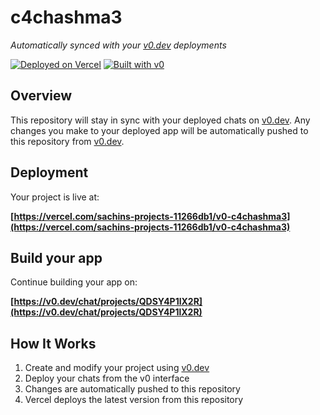 # c4chashma3

*Automatically synced with your [v0.dev](https://v0.dev) deployments*

[![Deployed on Vercel](https://img.shields.io/badge/Deployed%20on-Vercel-black?style=for-the-badge&logo=vercel)](https://vercel.com/sachins-projects-11266db1/v0-c4chashma3)
[![Built with v0](https://img.shields.io/badge/Built%20with-v0.dev-black?style=for-the-badge)](https://v0.dev/chat/projects/QDSY4P1lX2R)

## Overview

This repository will stay in sync with your deployed chats on [v0.dev](https://v0.dev).
Any changes you make to your deployed app will be automatically pushed to this repository from [v0.dev](https://v0.dev).

## Deployment

Your project is live at:

**[https://vercel.com/sachins-projects-11266db1/v0-c4chashma3](https://vercel.com/sachins-projects-11266db1/v0-c4chashma3)**

## Build your app

Continue building your app on:

**[https://v0.dev/chat/projects/QDSY4P1lX2R](https://v0.dev/chat/projects/QDSY4P1lX2R)**

## How It Works

1. Create and modify your project using [v0.dev](https://v0.dev)
2. Deploy your chats from the v0 interface
3. Changes are automatically pushed to this repository
4. Vercel deploys the latest version from this repository
